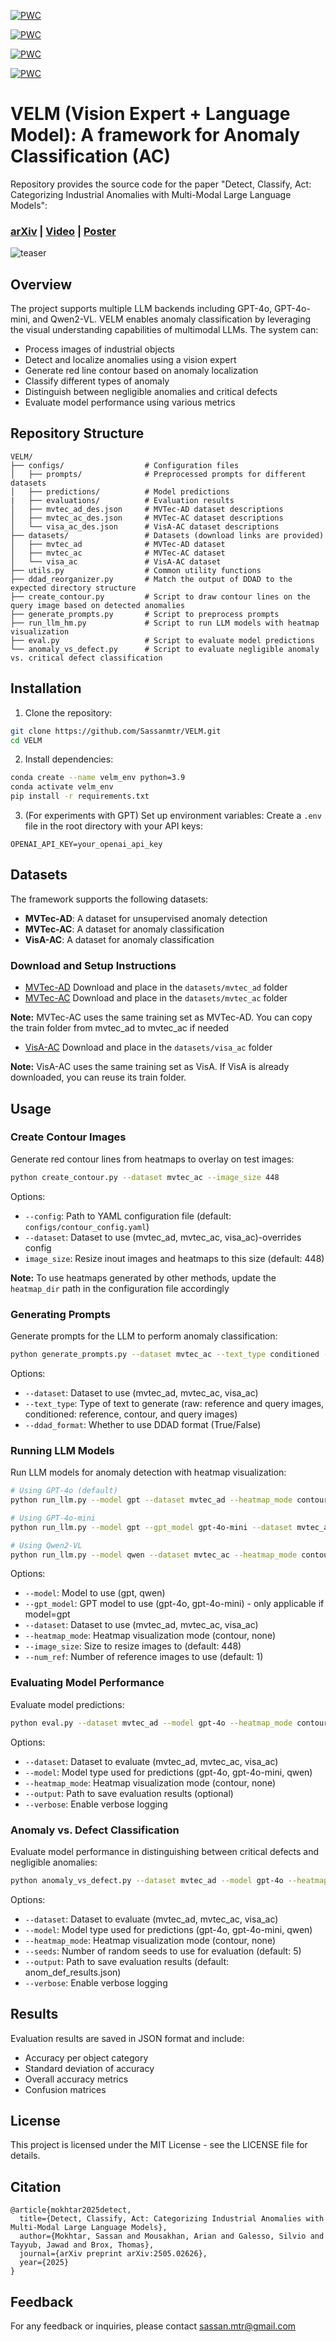 [![PWC](https://img.shields.io/endpoint.svg?url=https://paperswithcode.com/badge/detect-classify-act-categorizing-industrial/anomaly-classification-on-mvtecad)](https://paperswithcode.com/sota/anomaly-classification-on-mvtecad?p=detect-classify-act-categorizing-industrial)

[![PWC](https://img.shields.io/endpoint.svg?url=https://paperswithcode.com/badge/detect-classify-act-categorizing-industrial/anomaly-classification-on-mvtec-ac)](https://paperswithcode.com/sota/anomaly-classification-on-mvtec-ac?p=detect-classify-act-categorizing-industrial)

[![PWC](https://img.shields.io/endpoint.svg?url=https://paperswithcode.com/badge/detect-classify-act-categorizing-industrial/anomaly-classification-on-visa-ac)](https://paperswithcode.com/sota/anomaly-classification-on-visa-ac?p=detect-classify-act-categorizing-industrial)

[![PWC](https://img.shields.io/endpoint.svg?url=https://paperswithcode.com/badge/detect-classify-act-categorizing-industrial/anomaly-severity-classification-anomaly-vs)](https://paperswithcode.com/sota/anomaly-severity-classification-anomaly-vs?p=detect-classify-act-categorizing-industrial)

# VELM (Vision Expert + Language Model): A framework for Anomaly Classification (AC)

Repository provides the source code for the paper "Detect, Classify, Act: Categorizing Industrial Anomalies with Multi-Modal Large Language Models":

### [arXiv](https://arxiv.org/abs/2505.02626) | [Video](https://youtu.be/mfKS1d3kOdc) | [Poster](https://docs.google.com/presentation/d/1VLDDxsHh8oXfJH_cY2bRDJERIh0bBEGUornfIgjpADU/edit?usp=sharing)

![teaser](figures/framework.jpg)

## Overview

The project supports multiple LLM backends including GPT-4o, GPT-4o-mini, and Qwen2-VL. VELM enables anomaly classification by leveraging the visual understanding capabilities of multimodal LLMs. The system can:

- Process images of industrial objects
- Detect and localize anomalies using a vision expert
- Generate red line contour based on anomaly localization
- Classify different types of anomaly 
- Distinguish between negligible anomalies and critical defects
- Evaluate model performance using various metrics

## Repository Structure

```
VELM/
├── configs/                  # Configuration files
│   ├── prompts/              # Preprocessed prompts for different datasets
│   ├── predictions/          # Model predictions
|   ├── evaluations/          # Evaluation results
│   ├── mvtec_ad_des.json     # MVTec-AD dataset descriptions
│   ├── mvtec_ac_des.json     # MVTec-AC dataset descriptions
│   └── visa_ac_des.json      # VisA-AC dataset descriptions
├── datasets/                 # Datasets (download links are provided)
│   ├── mvtec_ad              # MVTec-AD dataset
│   ├── mvtec_ac              # MVTec-AC dataset
│   └── visa_ac               # VisA-AC dataset
├── utils.py                  # Common utility functions
├── ddad_reorganizer.py       # Match the output of DDAD to the expected directory structure
├── create_contour.py         # Script to draw contour lines on the query image based on detected anomalies
├── generate_prompts.py       # Script to preprocess prompts
├── run_llm_hm.py             # Script to run LLM models with heatmap visualization
├── eval.py                   # Script to evaluate model predictions
└── anomaly_vs_defect.py      # Script to evaluate negligible anomaly vs. critical defect classification
```

## Installation

1. Clone the repository:
```bash
git clone https://github.com/Sassanmtr/VELM.git
cd VELM
```

2. Install dependencies:
```bash
conda create --name velm_env python=3.9
conda activate velm_env
pip install -r requirements.txt
```

3. (For experiments with GPT) Set up environment variables:
Create a `.env` file in the root directory with your API keys:
```
OPENAI_API_KEY=your_openai_api_key
```

## Datasets

The framework supports the following datasets:

- **MVTec-AD**: A dataset for unsupervised anomaly detection
- **MVTec-AC**: A dataset for anomaly classification
- **VisA-AC**: A dataset for anomaly classification

### Download and Setup Instructions

- [MVTec-AD](https://www.mvtec.com/company/research/datasets/mvtec-ad) Download and place in the `datasets/mvtec_ad` folder  
- [MVTec-AC](https://drive.google.com/drive/folders/1R_rZgZbHEF9byic84zdlWezECtmUk4na?usp=sharing) Download and place in the `datasets/mvtec_ac` folder

**Note:** MVTec-AC uses the same training set as MVTec-AD. You can copy the train folder from mvtec_ad to mvtec_ac if needed


- [VisA-AC](https://drive.google.com/drive/folders/1cpF_yJD0cOIQoyx1egf1V4sGfvMpLTLn?usp=sharing) Download and place in the `datasets/visa_ac` folder

 **Note:** VisA-AC uses the same training set as VisA. If VisA is already downloaded, you can reuse its train folder.
 

## Usage

### Create Contour Images
Generate red contour lines from heatmaps to overlay on test images:

```bash
python create_contour.py --dataset mvtec_ac --image_size 448
```
Options:
- `--config`: Path to YAML configuration file (default: `configs/contour_config.yaml`)
- `--dataset`: Dataset to use (mvtec_ad, mvtec_ac, visa_ac)-overrides config
- `image_size`: Resize inout images and heatmaps to this size (default: 448)

**Note:** To use heatmaps generated by other methods, update the `heatmap_dir` path in the configuration file accordingly

### Generating Prompts

Generate prompts for the LLM to perform anomaly classification:

```bash
python generate_prompts.py --dataset mvtec_ac --text_type conditioned --ddad_format True
```

Options:
- `--dataset`: Dataset to use (mvtec_ad, mvtec_ac, visa_ac)
- `--text_type`: Type of text to generate (raw: reference and query images, conditioned: reference, contour, and query images)
- `--ddad_format`: Whether to use DDAD format (True/False)

### Running LLM Models

Run LLM models for anomaly detection with heatmap visualization:

```bash
# Using GPT-4o (default)
python run_llm.py --model gpt --dataset mvtec_ad --heatmap_mode contour

# Using GPT-4o-mini
python run_llm.py --model gpt --gpt_model gpt-4o-mini --dataset mvtec_ad --heatmap_mode contour

# Using Qwen2-VL
python run_llm.py --model qwen --dataset mvtec_ac --heatmap_mode contour
```

Options:
- `--model`: Model to use (gpt, qwen)
- `--gpt_model`: GPT model to use (gpt-4o, gpt-4o-mini) - only applicable if model=gpt
- `--dataset`: Dataset to use (mvtec_ad, mvtec_ac, visa_ac)
- `--heatmap_mode`: Heatmap visualization mode (contour, none)
- `--image_size`: Size to resize images to (default: 448)
- `--num_ref`: Number of reference images to use (default: 1)

### Evaluating Model Performance

Evaluate model predictions:

```bash
python eval.py --dataset mvtec_ad --model gpt-4o --heatmap_mode contour
```

Options:
- `--dataset`: Dataset to evaluate (mvtec_ad, mvtec_ac, visa_ac)
- `--model`: Model type used for predictions (gpt-4o, gpt-4o-mini, qwen)
- `--heatmap_mode`: Heatmap visualization mode (contour, none)
- `--output`: Path to save evaluation results (optional)
- `--verbose`: Enable verbose logging

### Anomaly vs. Defect Classification

Evaluate model performance in distinguishing between critical defects and negligible anomalies:

```bash
python anomaly_vs_defect.py --dataset mvtec_ad --model gpt-4o --heatmap_mode contour
```

Options:
- `--dataset`: Dataset to evaluate (mvtec_ad, mvtec_ac, visa_ac)
- `--model`: Model type used for predictions (gpt-4o, gpt-4o-mini, qwen)
- `--heatmap_mode`: Heatmap visualization mode (contour, none)
- `--seeds`: Number of random seeds to use for evaluation (default: 5)
- `--output`: Path to save evaluation results (default: anom_def_results.json)
- `--verbose`: Enable verbose logging


## Results

Evaluation results are saved in JSON format and include:

- Accuracy per object category
- Standard deviation of accuracy
- Overall accuracy metrics
- Confusion matrices

## License

This project is licensed under the MIT License - see the LICENSE file for details.

## Citation

```
@article{mokhtar2025detect,
  title={Detect, Classify, Act: Categorizing Industrial Anomalies with Multi-Modal Large Language Models},
  author={Mokhtar, Sassan and Mousakhan, Arian and Galesso, Silvio and Tayyub, Jawad and Brox, Thomas},
  journal={arXiv preprint arXiv:2505.02626},
  year={2025}
}
```

## Feedback

For any feedback or inquiries, please contact sassan.mtr@gmail.com
